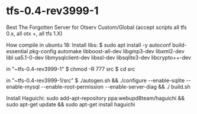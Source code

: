# tfs-0.4-rev3999-1
Best The Forgotten Server for Otserv Custom/Global (accept scripts all tfs 0.x, all otx +, all tfs 1.X)

How compile in ubuntu 18:
Install libs:
        $ sudo apt install -y autoconf build-essential pkg-config automake libboost-all-dev libgmp3-dev libxml2-dev libl
ua5.1-0-dev libmysqlclient-dev libssl-dev libsqlite3-dev libcrypto++-dev

in "~tfs-0.4-rev3999-1"
        $ chmod -R 777 src
        $ cd src

in "~tfs-0.4-rev3999-1/src"
        $ ./autogen.sh && ./configure --enable-sqlite --enable-mysql --enable-root-permission --enable-server-diag && ./
build.sh

Install Haguichi:
	sudo add-apt-repository ppa:webupd8team/haguichi && sudo apt-get update && sudo apt-get install haguichi


